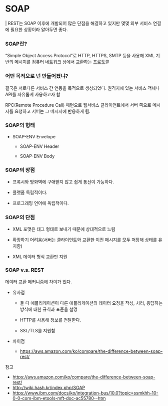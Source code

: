 # SOAP 

| REST는 SOAP 이후에 개발되어 많은 단점을 해결하고 있지만 몇몇 외부 서비스 연결에 필요한 상황이라 알아두면 좋다.



### SOAP란?

“Simple Object Access Protocol”로 HTTP, HTTPS, SMTP 등을 사용해 XML 기반의 메시지를 컴퓨터 네트워크 상에서 교환하는 프로토콜



### 어떤 목적으로 넌 만들어졌냐?

결국은 서로다른 서비스 간 연동을 목적으로 생성되었다. 원격지에 있는 서비스 객체나 API를 자유롭게 사용하고자 함

RPC(Remote Procedure Call) 패턴으로 웹서비스 클라이언트에서 서버 쪽으로 메시지를 요청하고 서버는 그 메시지에 반응하게 됨.

### SOAP의 형태

* SOAP-ENV Envelope

    * SOAP-ENV Header

    * SOAP-ENV Body


### SOAP의 장점

* 프록시와 방화벽에 구애받지 않고 쉽게 통신이 가능하다.

* 플랫폼 독립적이다.

* 프로그래밍 언어에 독립적이다.

### SOAP의 단점

* XML 포맷은 태그 형태로 보내기 때문에 상대적으로 느림

* 확장하기 어려움(서버는 클라이언트와 교환한 이전 메시지를 모두 저장해 상태를 유지함)

* XML 데이터 형식 교환만 지원



### SOAP v.s. REST

데이터 교환 메커니즘에 차이가 있다.

* 유사점

    * 둘 다 애플리케이션이 다른 애플리케이션의 데이터 요청을 작성, 처리, 응답하는 방식에 대한 규칙과 표준을 설명

    * HTTP를 사용해 정보를 전달한다.

    * SSL/TLS를 지원함

* 차이점
    
    *  https://aws.amazon.com/ko/compare/the-difference-between-soap-rest/




참고

- https://aws.amazon.com/ko/compare/the-difference-between-soap-rest/
- http://wiki.hash.kr/index.php/SOAP
- https://www.ibm.com/docs/ko/integration-bus/10.0?topic=ssmkhh-10-0-0-com-ibm-etools-mft-doc-ac55780--htm